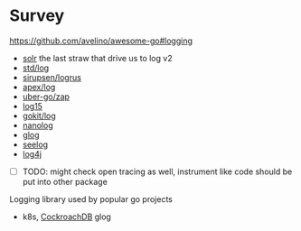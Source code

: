 # Survey

https://github.com/avelino/awesome-go#logging

- [solr](solr.md) the last straw that drive us to log v2
- [std/log](std-log.md)
- [sirupsen/logrus](logrus.md)
- [apex/log](apex-log.md)
- [uber-go/zap](zap.md)
- [log15](log15.md)
- [gokit/log](gokit-log.md)
- [nanolog](nanolog.md)
- [glog](glog.md)
- [seelog](seelog.md)
- [log4j](log4j.md)
- [ ] TODO: might check open tracing as well, instrument like code should be put into other package

Logging library used by popular go projects

- k8s, [CockroachDB](https://github.com/cockroachdb/cockroach/tree/master/pkg/util/log) glog